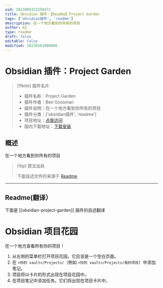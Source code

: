 ```yaml
---
uid: 2023080322250472
title: Obsidian 插件：【Readme】Project Garden
tags: ['obsidian插件', 'readme']
description: 在一个地方看到你所有的项目
author: AI
type: readme
draft: false
editable: false
modified: 20230101000000
---
```


# Obsidian 插件：Project Garden

> [!Note] 插件名片
> - 插件名称：Project Garden
> - 插件作者：Ben Goosman
> - 插件说明：在一个地方看到你所有的项目
> - 插件分类：['obsidian插件', 'readme']
> - 项目地址：[点我访问](https://github.com/bgoosman/obsidian-project-garden)
> - 国内下载地址：[下载安装](https://pkmer.cn/products/plugin/pluginMarket/?obsidian-project-garden)

## 概述

在一个地方看到你所有的项目



> [!tip] 原文出处
> 
>下面自述文件的来源于 [Readme](https://ghproxy.net/https://raw.githubusercontent.com/bgoosman/obsidian-project-garden/master/README.md)
> 

---

## Readme(翻译）

下面是 [[obsidian-project-garden]] 插件的自述翻译


# Obsidian 项目花园

在一个地方查看所有你的项目！

1. 从左侧的菜单栏打开项目花园。它应该是一个空白页面。
2. 在 `<你的 vault>/Projects/`（例如 `<你的 vault>/Projects/我的项目`）中添加笔记。
3. 项目将以卡片的形式出现在项目花园中。
4. 在项目笔记中添加任务。它们将出现在项目卡片中。



